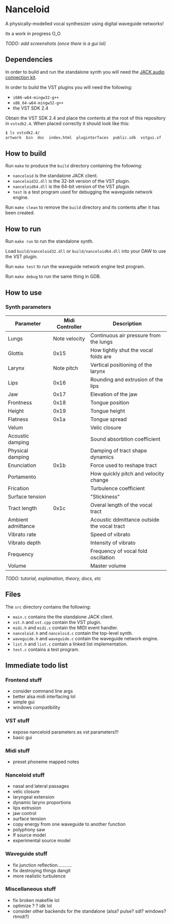 # Nanceloid

A physically-modelled vocal synthesizer using digital waveguide networks!

its a work in progress O_O

_TODO: add screenshots (once there is a gui lol)_

## Dependencies

In order to build and run the standalone synth you will need the [JACK audio connection kit](http://jackaudio.org/).

In order to build the VST plugins you will need the following:
- `i686-w64-mingw32-g++`
- `x86_64-w64-mingw32-g++`
- the VST SDK 2.4

Obtain the VST SDK 2.4 and place the contents at the root of this repository in `vstsdk2.4`.
When placed correctly it should look like this:
```bash
$ ls vstsdk2.4/
artwork  bin  doc  index.html  pluginterfaces  public.sdk  vstgui.sf
```

## How to build

Run `make` to produce the `build` directory containing the following:
- `nanceloid` is the standalone JACK client.
- `nanceloid32.dll` is the 32-bit version of the VST plugin.
- `nanceloid64.dll` is the 64-bit version of the VST plugin.
- `test` is a test program used for debugging the waveguide network engine.

Run `make clean` to remove the `build` directory and its contents after it has been created.

## How to run

Run `make run` to run the standalone synth.

Load `build/nanceloid32.dll` or `build/nanceloid64.dll` into your DAW to use the VST plugin.

Run `make test` to run the waveguide network engine test program.

Run `make debug` to run the same thing in GDB.

## How to use

### Synth parameters

| Parameter          | Midi Controller | Description                                 |
|--------------------|-----------------|---------------------------------------------|
| Lungs              | Note velocity   | Continuous air pressure from the lungs      |
| Glottis            | 0x15            | How tightly shut the vocal folds are        |
| Larynx             | Note pitch      | Vertical positioning of the larynx          |
| Lips               | 0x16            | Rounding and extrusion of the lips          |
| Jaw                | 0x17            | Elevation of the jaw                        |
| Frontness          | 0x18            | Tongue position                             |
| Height             | 0x19            | Tongue height                               |
| Flatness           | 0x1a            | Tongue spread                               |
| Velum              |                 | Velic closure                               |
| Acoustic damping   |                 | Sound absorbtion coefficient                |
| Physical damping   |                 | Damping of tract shape dynamics             |
| Enunciation        | 0x1b            | Force used to reshape tract                 |
| Portamento         |                 | How quickly pitch and velocity change       |
| Frication          |                 | Turbulence coefficient                      |
| Surface tension    |                 | "Stickiness"                                |
| Tract length       | 0x1c            | Overal length of the vocal tract            |
| Ambient admittance |                 | Acoustic ddmittance outside the vocal tract |
| Vibrato rate       |                 | Speed of vibrato                            |
| Vibrato depth      |                 | Intensity of vibrato                        |
| Frequency          |                 | Frequency of vocal fold oscillation         |
| Volume             |                 | Master volume                               |

_TODO: tutorial, explanation, theory, docs, etc_

## Files

The `src` directory contains the following:
- `main.c` contains the the standalone JACK client.
- `vst.h` and `vst.cpp` contain the VST plugin.
- `midi.h` and `midi.c` contain the MIDI event handler.
- `nanceloid.h` and `nanceloid.c` contain the top-level synth.
- `waveguide.h` and `waveguide.c` contain the waveguide network engine.
- `list.h` and `list.c` contain a linked list implementation.
- `test.c` contains a test program.

## Immediate todo list

### Frontend stuff
- consider command line args
- better alsa midi interfacing lol
- simple gui
- windows compatibility

### VST stuff
- expose nanceloid parameters as vst parameters!!!
- basic gui

### Midi stuff
- preset phoneme mapped notes

### Nanceloid stuff
- nasal and lateral passages
- velic closure
- laryngeal extension
- dynamic larynx proportions
- lips extrusion
- jaw control
- surface tension
- copy energy from one waveguide to another function
- polyphony saw
- lf source model
- experimental source model

### Waveguide stuff
- fix junction reflection...........
- fix destroying things dangit
- more realistic turbulence

### Miscellaneous stuff
- fix broken makefile lol
- optimize ? ? idk lol
- consider other backends for the standalone (alsa? pulse? sdl? windows? rtmidi?)
